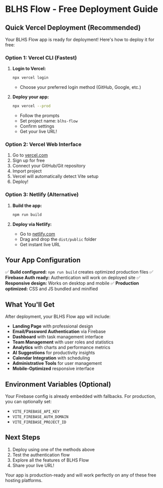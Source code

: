 # BLHS Flow - Free Deployment Guide

## Quick Vercel Deployment (Recommended)

Your BLHS Flow app is ready for deployment! Here's how to deploy it for free:

### Option 1: Vercel CLI (Fastest)

1. **Login to Vercel:**
   ```bash
   npx vercel login
   ```
   - Choose your preferred login method (GitHub, Google, etc.)

2. **Deploy your app:**
   ```bash
   npx vercel --prod
   ```
   - Follow the prompts
   - Set project name: `blhs-flow`
   - Confirm settings
   - Get your live URL!

### Option 2: Vercel Web Interface

1. Go to [vercel.com](https://vercel.com)
2. Sign up for free
3. Connect your GitHub/Git repository
4. Import project
5. Vercel will automatically detect Vite setup
6. Deploy!

### Option 3: Netlify (Alternative)

1. **Build the app:**
   ```bash
   npm run build
   ```

2. **Deploy via Netlify:**
   - Go to [netlify.com](https://netlify.com)
   - Drag and drop the `dist/public` folder
   - Get instant live URL

## Your App Configuration

✅ **Build configured:** `npm run build` creates optimized production files
✅ **Firebase Auth ready:** Authentication will work on deployed site
✅ **Responsive design:** Works on desktop and mobile
✅ **Production optimized:** CSS and JS bundled and minified

## What You'll Get

After deployment, your BLHS Flow app will include:

- **Landing Page** with professional design
- **Email/Password Authentication** via Firebase
- **Dashboard** with task management interface
- **Team Management** with user roles and statistics
- **Analytics** with charts and performance metrics
- **AI Suggestions** for productivity insights
- **Calendar Integration** with scheduling
- **Administrative Tools** for user management
- **Mobile-Optimized** responsive interface

## Environment Variables (Optional)

Your Firebase config is already embedded with fallbacks. For production, you can optionally set:

- `VITE_FIREBASE_API_KEY`
- `VITE_FIREBASE_AUTH_DOMAIN` 
- `VITE_FIREBASE_PROJECT_ID`

## Next Steps

1. Deploy using one of the methods above
2. Test the authentication flow
3. Explore all the features of BLHS Flow
4. Share your live URL!

Your app is production-ready and will work perfectly on any of these free hosting platforms.